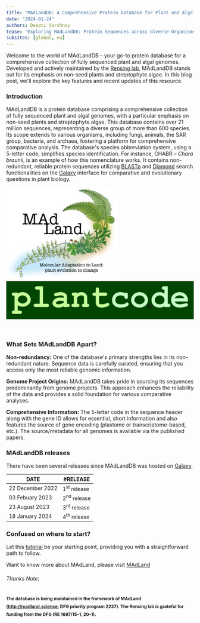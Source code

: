 ```yaml
---
title: "MAdLandDB: A Comprehensive Protein Database for Plant and Algal Genomes"
date: "2024-01-24"
authors: Deepti Varshney
tease: "Exploring MAdLandDB: Protein Sequences across diverse Organisms"
subsites: [global, eu]
---
```


Welcome to the world of MAdLandDB – your go-to protein database for a comprehensive collection of fully sequenced plant and algal genomes. Developed and actively maintained by the [Rensing lab](https://plantco.de/), MAdLandDB stands out for its emphasis on non-seed plants and streptophyte algae. In this blog post, we'll explore the key features and recent updates of this resource.

### Introduction

<div class="row">

<div class="col-sm-9",tyle="width: 80%">


MAdLandDB is a protein database comprising a comprehensive collection of fully sequenced plant and algal genomes, with a particular emphasis on non-seed plants and streptophyte algae. This database contains over 21 million sequences, representing a diverse group of more than 600 species. Its scope extends to various organisms, including fungi, animals, the SAR group, bacteria, and archaea, fostering a platform for comprehensive comparative analysis. The database's species abbreviation system, using a 5-letter code, simplifies species identification. For instance, CHABR – <i>Chara braunii</i>, is an example of how this nomenclature works. It contains non-redundant, reliable protein sequences utilizing [BLASTp](https://usegalaxy.eu/root?tool_id=toolshed.g2.bx.psu.edu/repos/devteam/ncbi_blast_plus/ncbi_blastp_wrapper/2.14.1+galaxy1) and [Diamond](https://usegalaxy.eu/root?tool_id=toolshed.g2.bx.psu.edu/repos/bgruening/diamond/bg_diamond/2.0.15+galaxy0) search functionalities on the [Galaxy](https://usegalaxy.eu/) interface for comparative and evolutionary questions in plant biology.


</div>
<div class="col-sm-2",style="width: 20%">

<!-- <div class="left">
<div class="img-sizer" style="width: 30%"> -->

[![MAdland](madland_logo.jpg)](https://madland.science/)
<br>
[![plantco_logo](plantco.de5.jpg)](http://www.plantco.de/)
</div>
</div>
<br>


### What Sets MAdLandDB Apart? 


**Non-redundancy:** One of the database's primary strengths lies in its non-redundant nature. Sequence data is carefully curated, ensuring that you access only the most reliable genomic information.


**Genome Project Origins:** MAdLandDB takes pride in sourcing its sequences predominantly from genome projects. This approach enhances the reliability of the data and provides a solid foundation for various comparative analyses.

**Comprehensive Information:** The 5-letter code in the sequence header along with the gene ID allows for essential, short information and also features the source of gene encoding (plastome or transcriptome-based, etc.). The source/metadata for all genomes is available via the published papers.


### MAdLandDB releases   

There have been several releases since MAdLandDB was hosted on [Galaxy](https://usegalaxy.eu/).  

| DATE  | #RELEASE |  
| ------------- | ------------- | 
| 22 December 2022 | 1<sup>st</sup> release |
| 03 Febuary 2023 | 2<sup>nd</sup> release |
| 23 August 2023| 3<sup>rd</sup> release |
| 18 January 2024 | 4<sup>th</sup> release |


### Confused on where to start? 
Let this [tutorial](https://training.galaxyproject.org/training-material/topics/sequence-analysis/tutorials/ncbi-blast-against-the-madland/tutorial.html) be your starting point, providing you with a straightforward path to follow.

Want to know more about MAdLand, please visit [MAdLand](https://madland.science/movies.php)


###### Thanks Note:

<b><sub>The database is being maintained in the framework of MAdLand (http://madland.science, DFG priority program 2237). The Rensing lab is grateful for funding from the DFG (RE 1697/15–1, 20–1).</sub></b>













